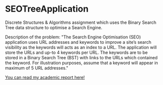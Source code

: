 # SEOTreeApplication
Discrete Structures &amp; Algorithms assignment which uses the Binary Search Tree data structure to optimise a Search Engine. 

Description of the problem: "The Search Engine Optimisation (SEO) application uses URL addresses and keywords to improve a site’s search visibility as the keywords will acts as an index to a URL. The application will store the URLs and up-to 4 keywords per URL. The keywords are to be stored in a Binary Search Tree (BST) with links to the URLs which contained the keyword. For illustration purposes, assume that a keyword will appear in maximum of 5 URL addresses."

[You can read my academic report here!](https://github.com/Adamcoakley/SEOTreeApplication/files/6436746/AdamCoakleyReport.pdf)

